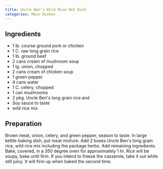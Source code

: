 ```yaml
---
title: Uncle Ben’s Wild Rice Hot Dish
categories: Main Dishes
---
```


## Ingredients

- 1 lb. course ground pork or chicken
- 1 C. raw long grain rice
- 1 lb. ground beef
- 2 cans cream of mushroom soup
- 1 lg. onion, chopped
- 2 cans cream of chicken soup
- 1 green pepper
- 4 cans water
- 1 C. celery, chopped
- 1 can mushrooms
- 2 pkg. Uncle Ben's long grain rice and
- Soy sauce to taste
- wild rice mix

## Preparation

Brown meat, onion, celery, and green pepper, season to taste.  In large kettle-baking dish, put meat mixture.  Add 2 boxes Uncle Ben's long grain rice, wild rice mix including the package herbs.  Add remaining ingredients.  Bake, covered, in a 350 degree oven for approximately 1 hr.  Rice will be soupy, bake until firm.  If you intend to freeze the casserole, take it out while still juicy. It will firm up when baked the second time.


